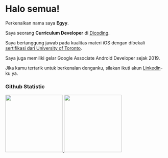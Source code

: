 # Halo semua! 

Perkenalkan nama saya **Egyy**.<br>

Saya seorang **Curriculum Developer** di [Dicoding](https://www.dicoding.com/).<br>

Saya bertanggung jawab pada kualitas materi iOS dengan dibekali [sertifikasi dari University of Toronto](https://www.coursera.org/account/accomplishments/specialization/CLKJD8XBXJ3M).<br>

Saya juga memiliki gelar Google Associate Android Developer sejak 2019.<br>

Jika kamu tertarik untuk berkenalan denganku, silakan ikuti akun [Linkedin](https://www.linkedin.com/in/ini-egy/)-ku ya.

### Github Statistic
<p align="left">
<a href="https://github.com/IniEgy">
  <img height="180em" src="https://github-readme-stats-eight-theta.vercel.app/api?username=IniEgy&show_icons=true&theme=algolia&include_all_commits=true&count_private=true"/>
  <img height="180em" src="https://github-readme-stats-eight-theta.vercel.app/api/top-langs/?username=IniEgy&layout=compact&langs_count=8&theme=algolia"/>
</a>
</p>
